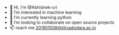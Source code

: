 - 👋 Hi, I’m @Abhishek-cri
- 👀 I’m interested in machine learning
- 🌱 I’m currently learning python
- 💞️ I’m looking to collaborate on open source projects
- 📫 reach me 201951008@iiitvadodara.ac.in

<!---
Abhishek-cri/Abhishek-cri is a ✨ special ✨ repository because its `README.md` (this file) appears on your GitHub profile.
You can click the Preview link to take a look at your changes.
--->
